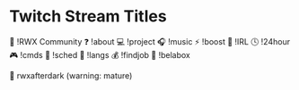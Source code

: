# Twitch Stream Titles

🤔 !RWX Community ❓ !about 💻 !project 🎧 !music ⚡ !boost 🌄 !IRL 🕓
!24hour 🎮 !cmds 📆 !sched 💬 !langs 💰 !findjob 🤳 !belabox


🎉 rwxafterdark (warning: mature)


